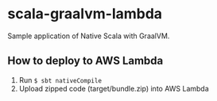 # scala-graalvm-lambda

Sample application of Native Scala with GraalVM.


## How to deploy to AWS Lambda

1. Run `$ sbt nativeCompile`
1. Upload zipped code (target/bundle.zip) into AWS Lambda
